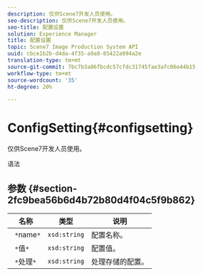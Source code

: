 ```yaml
---
description: 仅供Scene7开发人员使用。
seo-description: 仅供Scene7开发人员使用。
seo-title: 配置设置
solution: Experience Manager
title: 配置设置
topic: Scene7 Image Production System API
uuid: cbce1b2b-d4da-4f35-a9a8-85422a094a2e
translation-type: tm+mt
source-git-commit: 7bc7b3a86fbcdc57cfdc31745fae3afc06e44b15
workflow-type: tm+mt
source-wordcount: '35'
ht-degree: 20%

---
```



# ConfigSetting{#configsetting}

仅供Scene7开发人员使用。

语法

## 参数 {#section-2fc9bea56b6d4b72b80d4f04c5f9b862}

| 名称 | 类型 | 说明 |
|---|---|---|
| ` *`name`*` | `xsd:string` | 配置名称。 |
| ` *`值`*` | `xsd:string` | 配置值。 |
| ` *`处理`*` | `xsd:string` | 处理存储的配置。 |

